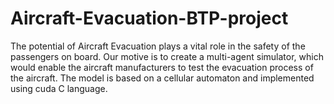 # Aircraft-Evacuation-BTP-project
The potential of Aircraft Evacuation plays a vital role in the safety of the passengers on board. Our motive is to create a multi-agent simulator, which would enable the aircraft manufacturers to test the evacuation process of the aircraft. The model is based on a cellular automaton and implemented using cuda C language. 
